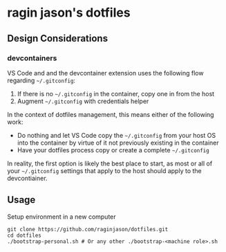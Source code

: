 # ragin jason's dotfiles

## Design Considerations

### devcontainers

VS Code and and the devcontainer extension uses the following flow regarding `~/.gitconfig`:

1. If there is no `~/.gitconfig` in the container, copy one in from the host
2. Augment `~/.gitconfig` with credentials helper

In the context of dotfiles management, this means either of the following work:

* Do nothing and let VS Code copy the `~/.gitconfig` from your host OS into the container by virtue of it not previously existing in the container
* Have your dotfiles process copy or create a complete `~/.gitconfig`

In reality, the first option is likely the best place to start, as most or all of your `~/.gitconfig` settings that apply to the host should apply to the devcontiainer.

## Usage

Setup environment in a new computer

```
git clone https://github.com/raginjason/dotfiles.git
cd dotfiles
./bootstrap-personal.sh # Or any other ./bootstrap-<machine role>.sh
```